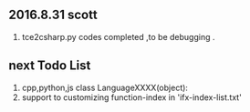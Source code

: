 
2016.8.31  scott
--------------
1. tce2csharp.py codes completed ,to be debugging .



next Todo List
---------------
1.  cpp,python,js
     class LanguageXXXX(object):
2. support to customizing function-index in 'ifx-index-list.txt'